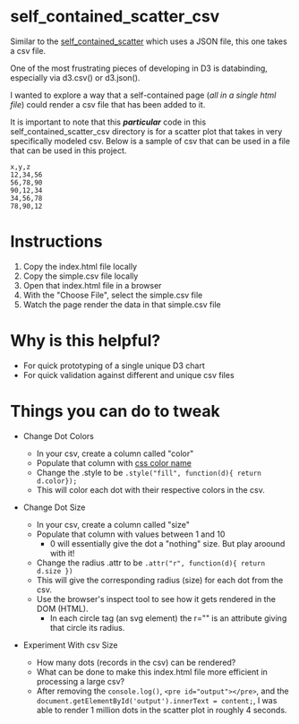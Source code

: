 # self_contained_scatter_csv

Similar to the [self_contained_scatter](https://github.com/bflbarlow/d3_projects/tree/main/self_contained_scatter) which uses a JSON file, this one takes a csv file.

One of the most frustrating pieces of developing in D3 is databinding, especially via d3.csv() or d3.json().

I wanted to explore a way that a self-contained page (*all in a single html file*) could render a csv file that has been added to it.

It is important to note that this ***particular*** code in this self_contained_scatter_csv directory is for a scatter plot that takes in very specifically modeled csv. Below is a sample of csv that can be used in a file that can be used in this project.

```
x,y,z
12,34,56
56,78,90
90,12,34
34,56,78
78,90,12
```

# Instructions

1) Copy the index.html file locally
2) Copy the simple.csv file locally
3) Open that index.html file in a browser
4) With the "Choose File", select the simple.csv file
5) Watch the page render the data in that simple.csv file

# Why is this helpful?

- For quick prototyping of a single unique D3 chart
- For quick validation against different and unique csv files

# Things you can do to tweak

- Change Dot Colors
  - In your csv, create a column called "color"
  - Populate that column with [css color name](https://www.w3schools.com/css/css_colors.asp)
  - Change the .style to be `.style("fill", function(d){ return d.color});`
  - This will color each dot with their respective colors in the csv.
 
- Change Dot Size
  - In your csv, create a column called "size"
  - Populate that column with values between 1 and 10
    - 0 will essentially give the dot a "nothing" size. But play aroound with it!
  - Change the radius .attr to be `.attr("r", function(d){ return d.size })`
  - This will give the corresponding radius (size) for each dot from the csv.
  - Use the browser's inspect tool to see how it gets rendered in the DOM (HTML).
    - In each circle tag (an svg element) the r="" is an attribute giving that circle its radius.
     
- Experiment With csv Size
  - How many dots (records in the csv) can be rendered?
  - What can be done to make this index.html file more efficient in processing a large csv?
  - After removing the `console.log()`, `<pre id="output"></pre>`, and the `document.getElementById('output').innerText = content;`, I was able to render 1 million dots in the scatter plot in roughly 4 seconds.
